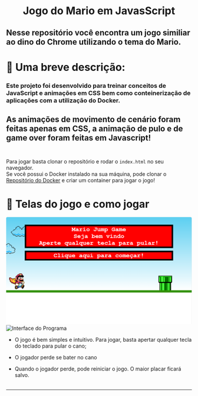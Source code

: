 <h1 align="center">Jogo do Mario em JavasScript</h1>

 ## Nesse repositório você encontra um jogo similiar ao dino do Chrome utilizando o tema do Mario.

# :scroll: Uma breve descrição:

### Este projeto foi desenvolvido para treinar conceitos de JavaScript e animações em CSS bem como conteinerização de aplicações com a utilização do Docker.

As animações de movimento de cenário foram feitas apenas em **CSS**, a animação de pulo e de game over foram feitas em **Javascript**!  
<br>
---
Para jogar basta clonar o repositório e rodar o ` index.html ` no seu navegador.<br>Se você possui o Docker instalado na sua máquina, pode clonar o [Repositório do Docker](https://hub.docker.com/r/andresizer/mariojs) e criar um container para jogar o jogo!


# :notebook_with_decorative_cover: Telas do jogo e como jogar

![Interface do Programa](img/marioTelaInicial.png)
![Interface do Programa](img/mariointerface.gif)



- O jogo é bem simples e intuitivo. Para jogar, basta apertar qualquer tecla do teclado para pular o cano;

- O jogador perde se bater no cano
- Quando o jogador perde, pode reiniciar o jogo. O maior placar ficará salvo.
<br><br>

----------

